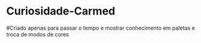 # Curiosidade-Carmed

#Criado apenas para passar o tempo e mostrar conhecimento em paletas e troca de modos de cores
